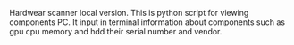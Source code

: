 Hardwear scanner local version. Тhis is python script for viewing components PC. It input in terminal information about components such as gpu cpu memory and hdd their serial number and vendor.
